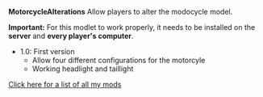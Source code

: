 **MotorcycleAlterations** Allow players to alter the modocycle model.

**Important:** For this modlet to work properly, it needs to be installed on the **server** and **every player's computer**.

* 1.0: First version 
  * Allow four different configurations for the motorcyle 
  * Working headlight and taillight

[Click here for a list of all my mods](https://github.com/Laotseu/7dtdMods/blob/master/README.md)
